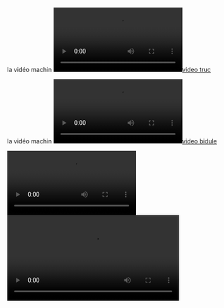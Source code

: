la vidéo machin [![video truc](http://147.210.74.152/Poppy/torse.ogv)](http://147.210.74.152/Poppy/torse.ogv)

la vidéo machin [![video bidule](http://147.210.74.152/Poppy/Tete_sans_copyright_small.ogv)](http://147.210.74.152/Poppy/Tete_sans_copyright_small.ogv)

<video controls>
	<source src="http://147.210.74.152/Poppy/Tete_sans_copyright_small.ogg" type="video/ogg">
	<p>Your browser does not support H.264/MP4.</p>
</video>

<video width="400" controls>
  <source src="mov_bbb.mp4" type="video/mp4">
  <source src="mov_bbb.ogg" type="video/ogg">
  Your browser does not support HTML5 video.
</video>
